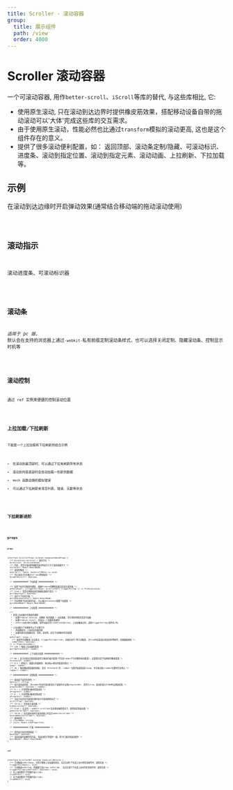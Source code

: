 ```yaml
---
title: Scroller - 滚动容器
group:
  title: 展示组件
  path: /view
  order: 4000
---
```


# Scroller 滚动容器

一个可滚动容器, 用作`better-scroll`、`iScroll`等库的替代, 与这些库相比, 它:

- 使用原生滚动, 只在滚动到达边界时提供橡皮筋效果，搭配移动设备自带的拖动滚动可以'大体'完成这些库的交互需求。
- 由于使用原生滚动，性能必然也比通过`transform`模拟的滚动更高, 这也是这个组件存在的意义。
- 提供了很多滚动便利配置，如： 返回顶部、滚动条定制/隐藏、可滚动标识、进度条、滚动到指定位置、滚动到指定元素、滚动动画、上拉刷新、下拉加载等。

## 示例

在滚动到达边缘时开启弹动效果(通常结合移动端的拖动滚动使用)

<code src="./scroller-demo.tsx" />

## 滚动指示

滚动进度条、可滚动标识器

<code src="./flags.tsx" />

## 滚动条

_适用于 pc 版_, 默认会在支持的浏览器上通过`-webkit-`私有前缀定制滚动条样式，也可以选择关闭定制、隐藏滚动条、控制显示时机等

<code src="./bar.tsx" />

## 滚动控制

通过 ref 实例来便捷的控制滚动位置

<code src="./ctrl.tsx" />

## 上拉加载/下拉刷新

下面是一个上拉加载和下拉刷新的结合示例

- 在滚动到最顶部时，可以通过下拉来刷新所有状态
- 滚动到内容底部时会自动加载一些新的数据
- mock 函数会随机模拟错误
- 可以通过下拉刷新来清空列表、错误、无数等状态

<code src="./pull.tsx" />

## 下拉刷新进阶

<code src="./pulldown.tsx" />

## props

**`props`**

```tsx | pure
interface ScrollerProps extends ComponentBaseProps {
  /** Direction.vertical | 滚动方向 */
  direction?: DirectionEnum;
  /** 内容, 是否可滚动的依据是滚动内容尺寸大于滚动容器尺寸 */
  children?: React.ReactNode;
  /** 滚动时触发 */
  onScroll?: (meta: UseScrollMeta) => void;
  /** 禁止滚动(仍可通过ref api控制滚动) */
  disableScroll?: boolean;

  /* ############# 下拉配置 ############# */

  /** 启用下拉并在触发时通知, 根据Promise的解析结果决定成功或失败 */
  onPullDown?: (triggerPullDown: ScrollerRef['triggerPullUp']) => Promise<void>;
  /** true | 是否在刷新结束后根据结果进行提示 */
  pullDownTips?: boolean;
  /** 自定义下拉指示器 */
  pullDownIndicator?: React.ReactNode;
  /** 完全替换下拉区域的内容, 可以通过threshold调整下拉距离 */
  pullDownNode?: React.ReactNode;

  /* ############# 上拉配置 ############# */

  /**
   * 启用上拉加载并在触发时通知
   * - 如果Promise resolve, 应解析 每页条数 / 当前条数, 用于帮助判断是否还可加载
   * - 如果Promise reject, 会发出一个加载失败通知
   * - onPullUp有3种方式触发，组件初始化时(isRefresh为true)、上拉到触发点时、调用triggerPullUp(组件内/外)
   *
   * 上拉加载与下拉刷新有以下关联行为
   * - 开始刷新时，上拉状态会被还原
   * - 如果列表包含依赖状态，页码、查询等，应在下拉刷新时将其重置
   * */
  onPullUp?: (args: {
    /** 由组件内部触发(点击重试、triggerPullUp(true)、初始化执行)等方式触发, 为true时应该调过增加页码等操作，仅做数据更新 */
    isRefresh?: boolean;
  }) => Promise<number>;
  /** 120 | 触发上拉加载的距离 */
  pullUpThreshold?: number;

  /* ############# 上下拉相关配置 ############# */

  /** 80 | 各方向到达顶部或底部后可拖动的最大距离(不包含rubber产生的额外拖动距离), 此距离也是下拉刷新的触发距离 */
  threshold?: number;
  /** 0.5 | 肥皂力，值越大则越顺滑, 拖动每px移动的距离也更大 */
  soap?: number;
  /** 40 | 触发橡皮筋效果的阈值, 会在 threshold 的 -rubber 位置开始逐渐减小soap, 并在拖动到+rubber位置时完全停止 */
  rubber?: number;

  /* ############# 定制配置 ############# */

  /** 拖动层下层的背景色 */
  bgColor?: string;
  /** 显示滚动进度条, 为number时当可滚动区域大于此值时才出现progressBar, 若传入true，滚动区域大于500时出现进度条 */
  progressBar?: boolean | number;
  /** 0 ~ 1 手动控制x轴进度条进度 */
  xProgress?: number;
  /** 0 ~ 1 手动控制y轴进度条进度 */
  yProgress?: number;
  /** 对应方向包含可滚动区域时显示可滚动阴影标识 */
  scrollFlag?: boolean;
  /** false | 是否显示滚动条 */
  hideScrollbar?: boolean;
  /** true | 在支持::-webkit-scrollbar且非移动端的情况下，使用其定制滚动条 */
  webkitScrollBar?: boolean;
  /** false | 仅在鼠标悬停在滚动容器上时显示webkitScrollBar */
  hoverWebkitScrollBar?: boolean;
  /** 继承配置 */
  // className: string;
  // style: React.CSSProperties;

  /* ############# 扩展 ############# */

  /** 是否显示返回顶部按钮 */
  backTop?: boolean;
  /** 滚动容器外层额外的内容, 和滚动提示等组件一级，用于扩展其他滚动配件 */
  extraNode?: React.ReactNode;
}
```

**`ref`**

```tsx | pure
interface ScrollerRef extends UseScrollReturns {
  /** 手动触发onPullDown，可用于刷新上拉加载的状态，当正在进行下拉或上拉中的任意操作时，调用无效 */
  triggerPullDown(): void;
  /** 手动触发onPullUp，参数细节见props.onPullUp ，当正在进行下拉或上拉中的任意操作时，调用无效 */
  triggerPullUp(isRefresh?: boolean): void;
  // 向上滚动整页(不需要开启slide)
  slidePrev(): void;
  // 向下滚动整页(不需要开启slide)
  slideNext(): void;
}
```

